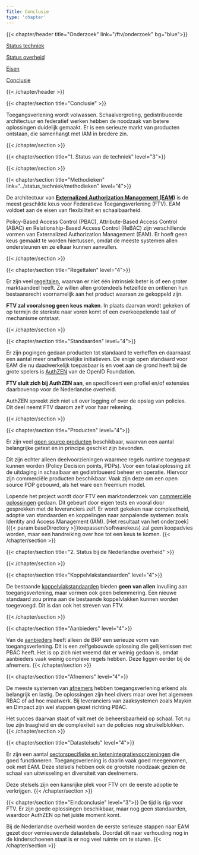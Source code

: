 ```yaml
---
Title: Conclusie
type: 'chapter'
---
```

{{< chapter/header title="Onderzoek" link="/ftv/onderzoek" bg="blue">}}

<div class="sub-navigation-wrapper">
<div class="utrecht-paragraph pt-1 sub-navigation-tab bg-rhc-color-blauw-25">
   <p>
      <a href="../status_techniek">Status techniek</a> 
   </p>
</div>
<div class="utrecht-paragraph pt-1 sub-navigation-tab bg-rhc-color-blauw-25">
   <p>
      <a href="../status_nl_overheid">Status overheid</a>
   </p>
</div>
<div class="utrecht-paragraph pt-1 sub-navigation-tab bg-rhc-color-blauw-25">
   <p>
      <a href="../eisen_aan_de_oplossing">Eisen</a>
   </p>
</div><div class="sub-navigation-tab-selected utrecht-paragraph pt-1 sub-navigation-tab">
   <p>
      <a href="../conclusie">Conclusie</a>
   </p>
</div> 
</div>

{{< /chapter/header >}}

{{< chapter/section title="Conclusie" >}}

Toegangsverlening wordt volwassen. Schaalvergroting, gedistribueerde architectuur en federatief werken hebben de noodzaak van betere oplossingen duidelijk gemaakt. Er is een serieuze markt van producten ontstaan, die samenhangt met IAM in bredere zin.

{{< /chapter/section >}}    

{{< chapter/section title="1. Status van de techniek" level="3">}}


{{< /chapter/section >}}

{{< chapter/section title="Methodieken" link="../status_techniek/methodieken" level="4">}}

De architectuur van **[Externalized Authorization Management (EAM)](/ftv/methodiek/principes/)** is de meest geschikte keus voor Federatieve Toegangsverlening (FTV).
EAM voldoet aan de eisen van flexibiliteit en schaalbaarheid. 

Policy-Based Access Control (PBAC), Attribute-Based Access Control (ABAC) en Relationship-Based Access Control (ReBAC) zijn verschillende vormen van Externalized Authorization Management (EAM).
Er hoeft geen keus gemaakt te worden hiertussen, omdat de meeste systemen allen ondersteunen en ze elkaar kunnen aanvullen.

{{< /chapter/section >}}

{{< chapter/section title="Regeltalen" level="4">}}

Er zijn veel [regeltalen](/ftv/onderzoek/status_techniek/regeltalen), waarvan er niet één intrinsiek beter is of een groter marktaandeel heeft. Ze willen allen grotendeels hetzelfde en ontlenen hun bestaansrecht voornamelijk aan het product waaraan ze gekoppeld zijn. 

**FTV zal vooralsnog geen keus maken**. In plaats daarvan wordt gekeken of op termijn de sterkste naar voren komt of een overkoepelende taal of mechanisme ontstaat.

{{< /chapter/section >}}

{{< chapter/section title="Standaarden" level="4">}}

Er zijn pogingen gedaan producten tot standaard te verheffen en daarnaast een aantal meer onafhankelijke initiatieven. De enige open standaard voor EAM die nu daadwerkelijk toepasbaar is en voet aan de grond heeft bij de grote spelers is [AuthZEN](/ftv/methodiek/standaarden#authzen) van de OpenID Foundation.

**FTV sluit zich bij AuthZEN aan**, en specificeert een profiel en/of extensies daarbovenop voor de Nederlandse overheid. 

AuthZEN spreekt zich niet uit over logging of over de opslag van policies. Dit deel neemt FTV daarom zelf voor haar rekening.

{{< /chapter/section >}}

{{< chapter/section title="Producten" level="4">}}

Er zijn veel [open source producten](/ftv/onderzoek/status_techniek/producten#open) beschikbaar, waarvan een aantal belangrijke getest en in principe geschikt zijn bevonden. 

Dit zijn echter alleen deelvoorzieningen waarmee regels runtime toegepast kunnen worden (Policy Decision points, PDPs). Voor een totaaloplossing zit de uitdaging in schaalbaar en gedistribueerd beheer en operatie. Hiervoor zijn commerciële producten beschikbaar. Vaak zijn deze om een open source PDP gebouwd, als het ware een freemium model.

Lopende het project wordt door FTV een marktonderzoek van [commerciële oplossingen](/ftv/onderzoek/status_techniek/producten#closed) gedaan. Dit gebeurt door eigen tests en vooral door gesprekken met de leveranciers zelf. Er wordt gekeken naar compleetheid, adoptie van standaarden en koppelingen naar aanpalende systemen zoals Identity and Access Management (IAM). [Het resultaat van het onderzoek]({{< param baseDirectory >}}toepassen/softwarekeus) zal geen koopadvies worden, maar een handreiking over hoe tot een keus te komen.
{{< /chapter/section >}}

{{< chapter/section title="2. Status bij de Nederlandse overheid" >}}

{{< /chapter/section >}}

{{< chapter/section title="Koppelvlakstandaarden" level="4">}}

De bestaande [koppelvlakstandaarden](/ftv/onderzoek/status_nl_overheid/koppelvlakken/) bieden **geen van allen** invulling aan toegangsverlening, maar vormen ook geen belemmering. Een nieuwe standaard zou prima aan de bestaande koppelvlakken kunnen worden toegevoegd. Dit is dan ook het streven van FTV.

{{< /chapter/section >}}

{{< chapter/section title="Aanbieders" level="4">}}

Van de [aanbieders](/ftv/onderzoek/status_nl_overheid/aanbieders/) heeft alleen de BRP een serieuze vorm van toegangsverlening. Dit is een zelfgebouwde oplossing die gelijkenissen met PBAC heeft. Het is op zich niet vreemd dat er weinig gedaan is, omdat aanbieders vaak weinig complexe regels hebben. Deze liggen eerder bij de afnemers.
{{< /chapter/section >}}

{{< chapter/section title="Afnemers" level="4">}}

De meeste systemen van [afnemers](/ftv/onderzoek/status_nl_overheid/afnemers/) hebben toegangsverlening erkend als belangrijk en lastig. De oplossingen zijn heel divers maar over het algemeen RBAC of ad hoc maatwerk. Bij leveranciers van zaaksystemen zoals Maykin en Dimpact zijn wel stappen gezet richting PBAC. 

Het succes daarvan staat of valt met de beheersbaarheid op schaal. Tot nu toe zijn traagheid en de complexiteit van de policies nog struikelblokken.
{{< /chapter/section >}}

{{< chapter/section title="Datastelsels" level="4">}}

Er zijn een aantal [sectorspecifieke en ketenintegratievoorzieningen](/ftv/onderzoek/status_nl_overheid/datastelsels/) die goed functioneren. Toegangsverlening is daarin vaak goed meegenomen, ook met EAM. Deze stelsels hebben ook de grootste noodzaak gezien de schaal van uitwisseling en diversiteit van deelnemers.

Deze stelsels zijn een kansrijke plek voor FTV om de eerste adoptie te verkrijgen.
{{< /chapter/section >}}

{{< chapter/section title="Eindconclusie" level="3">}}
De tijd is rijp voor FTV. Er zijn goede oplossingen beschikbaar, maar nog geen standaarden, waardoor AuthZEN op het juiste moment komt.

Bij de Nederlandse overheid worden de eerste serieuze stappen naar EAM gezet door vernieuwende datastelsels. Doordat dit naar verhouding nog in de kinderschoenen staat is er nog veel ruimte om te sturen.
{{< /chapter/section >}}

